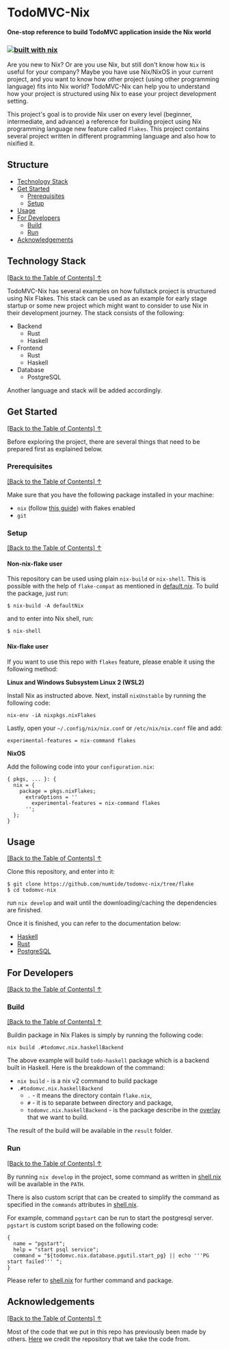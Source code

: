 # TodoMVC-Nix
#### One-stop reference to build TodoMVC application inside the Nix world
### [![built with nix](https://builtwithnix.org/badge.svg)](https://builtwithnix.org)

Are you new to Nix? Or are you use Nix, but still don't know how `Nix` is useful for your company? Maybe you have use Nix/NixOS in your current project, and you want to know how other project (using other programming language) fits into Nix world? TodoMVC-Nix can help you to understand how your project is structured using Nix to ease your project development setting.

This project's goal is to provide Nix user on every level (beginner, intermediate, and advance) a reference for building project using Nix programming language new feature called `Flakes`. This project contains several project written in different programming language and also how to nixified it.

## Structure
* [Technology Stack](#technology-stack)
* [Get Started](#get-started)
  + [Prerequisites](#prerequisites)
  + [Setup](#setup)
* [Usage](#usage)
* [For Developers](#for-developers)
  + [Build](#build)
  + [Run](#run)
* [Acknowledgements](#acknowledgements)


## Technology Stack
[[Back to the Table of Contents] ↑](#structure)

TodoMVC-Nix has several examples on how fullstack project is structured using Nix Flakes. This stack can be used as an example for early stage startup or some new project which might want to consider to use Nix in their development journey. The stack consists of the following:

* Backend
  + Rust
  + Haskell
* Frontend
  + Rust
  + Haskell
* Database
  + PostgreSQL

Another language and stack will be added accordingly.

## Get Started
[[Back to the Table of Contents] ↑](#structure)

Before exploring the project, there are several things that need to be prepared first as explained below.

### Prerequisites
[[Back to the Table of Contents] ↑](#structure)

Make sure that you have the following package installed in your machine:
  * `nix` (follow [this guide](https://nixos.wiki/wiki/Nix_Installation_Guide))  with flakes enabled
  * `git`

### Setup
[[Back to the Table of Contents] ↑](#structure)

#### Non-nix-flake user

This repository can be used using plain `nix-build` or `nix-shell`. This is possible with the help of `flake-compat` as mentioned in [default.nix](./default.nix). To build the package, just run:

```
$ nix-build -A defaultNix
```

and to enter into Nix shell, run:

```
$ nix-shell
```

#### Nix-flake user
If you want to use this repo with `flakes` feature, please enable it using the following method:

**Linux and Windows Subsystem Linux 2 (WSL2)**

Install Nix as instructed above. Next, install `nixUnstable` by running the following code:

```
nix-env -iA nixpkgs.nixFlakes
```

Lastly, open your `~/.config/nix/nix.conf` or `/etc/nix/nix.conf` file and add:
```
experimental-features = nix-command flakes
```

**NixOS**

Add the following code into your `configuration.nix`:

```
{ pkgs, ... }: {
  nix = {
    package = pkgs.nixFlakes;
      extraOptions = ''
        experimental-features = nix-command flakes
      '';
  };
}
```

## Usage
[[Back to the Table of Contents] ↑](#structure)

Clone this repository, and enter into it:

```
$ git clone https://github.com/numtide/todomvc-nix/tree/flake
$ cd todomvc-nix
```

run `nix develop` and wait until the downloading/caching the dependencies are finished.

Once it is finished, you can refer to the documentation below:
* [Haskell](docs/Haskell.md)
* [Rust](docs/Rust.md)
* [PostgreSQL](docs/PostgreSQL.md)

## For Developers
[[Back to the Table of Contents] ↑](#structure)

### **Build**
[[Back to the Table of Contents] ↑](#structure)

Buildin package in Nix Flakes is simply by running the following code:

```
nix build .#todomvc.nix.haskellBackend
```

The above example will build `todo-haskell` package which is a backend built in Haskell. Here is the breakdown of the command:
* `nix build` - is a nix v2 command to build package
* `.#todomvc.nix.haskellBackend`
  + `.` -  it means the directory contain `flake.nix`,
  + `#` - it is to separate between directory and package,
  + `todomvc.nix.haskellBackend` - is the package describe in the [overlay](overlay.nix) that we want to build.

The result of the build will be available in the `result` folder.

### **Run**
[[Back to the Table of Contents] ↑](#structure)

By running `nix develop` in the project, some command as written in [shell.nix](shell.nix) will be available in the `PATH`.

There is also custom script that can be created to simplify the command as specified in the `commands` attributes in [shell.nix](shell.nix).

For example, command `pgstart` can be run to start the postgresql server. `pgstart` is custom script based on the following code:

```
{
  name = "pgstart";
  help = "start psql service";
  command = "${todomvc.nix.database.pgutil.start_pg} || echo '''PG start failed''' ";
}
```

Please refer to [shell.nix](shell.nix) for further command and package.

## Acknowledgements
[[Back to the Table of Contents] ↑](#structure)

Most of the code that we put in this repo has previously been made by others. [Here](References.md) we credit the repository that we take the code from.

